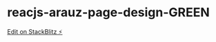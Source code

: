 # reacjs-arauz-page-design-GREEN

[Edit on StackBlitz ⚡️](https://stackblitz.com/edit/reacjs-arauz-page-design)
